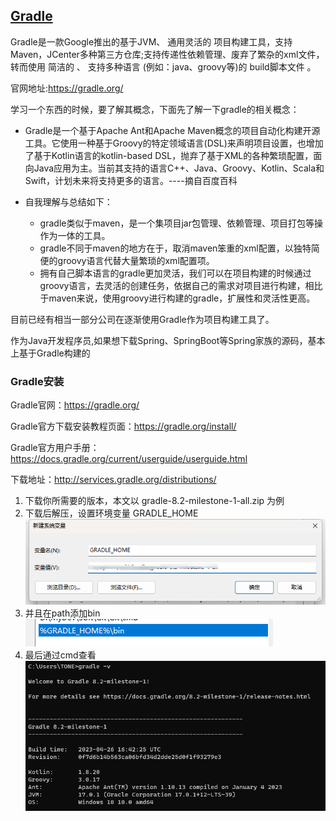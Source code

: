 ## [Gradle](https://gradle.org/)
Gradle是一款Google推出的基于JVM、 通用灵活的 项目构建工具，支持Maven，JCenter多种第三方仓库;支持传递性依赖管理、废弃了繁杂的xml文件，转而使用 简洁的 、 支持多种语言 (例如：java、groovy等)的 build脚本文件 。

官网地址:https://gradle.org/

学习一个东西的时候，要了解其概念，下面先了解一下gradle的相关概念：

- Gradle是一个基于Apache Ant和Apache Maven概念的项目自动化构建开源工具。它使用一种基于Groovy的特定领域语言(DSL)来声明项目设置，也增加了基于Kotlin语言的kotlin-based DSL，抛弃了基于XML的各种繁琐配置，面向Java应用为主。当前其支持的语言C++、Java、Groovy、Kotlin、Scala和Swift，计划未来将支持更多的语言。----摘自百度百科

- 自我理解与总结如下：
  - gradle类似于maven，是一个集项目jar包管理、依赖管理、项目打包等操作为一体的工具。
  - gradle不同于maven的地方在于，取消maven笨重的xml配置，以独特简便的groovy语言代替大量繁琐的xml配置项。
  - 拥有自己脚本语言的gradle更加灵活，我们可以在项目构建的时候通过groovy语言，去灵活的创建任务，依据自己的需求对项目进行构建，相比于maven来说，使用groovy进行构建的gradle，扩展性和灵活性更高。

目前已经有相当一部分公司在逐渐使用Gradle作为项目构建工具了。

作为Java开发程序员,如果想下载Spring、SpringBoot等Spring家族的源码，基本上基于Gradle构建的

### Gradle安装

Gradle官网：https://gradle.org/

Gradle官方下载安装教程页面：https://gradle.org/install/

Gradle官方用户手册：https://docs.gradle.org/current/userguide/userguide.html

下载地址：http://services.gradle.org/distributions/

1. 下载你所需要的版本，本文以 gradle-8.2-milestone-1-all.zip 为例
2. 下载后解压，设置环境变量 GRADLE_HOME
![environment.png](../../img/gradle/environment.png)
3. 并且在path添加bin
![environment.png](../../img/gradle/environment_path.png)
4. 最后通过cmd查看
![environment.png](../../img/gradle/environment_cmd.png)
